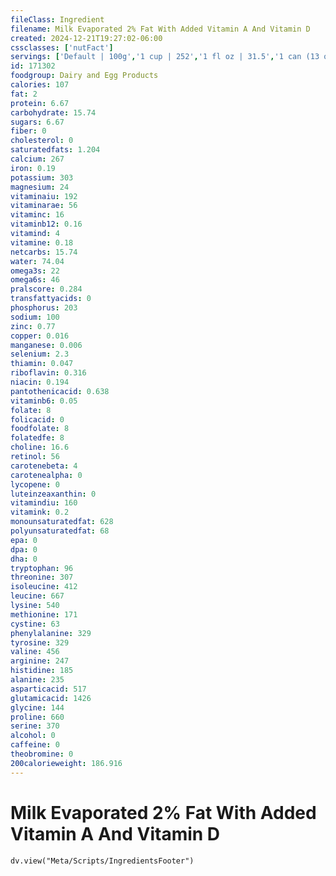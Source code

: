 ```yaml
---
fileClass: Ingredient
filename: Milk Evaporated 2% Fat With Added Vitamin A And Vitamin D
created: 2024-12-21T19:27:02-06:00
cssclasses: ['nutFact']
servings: ['Default | 100g','1 cup | 252','1 fl oz | 31.5','1 can (13 oz) | 369','1/2 cup | 126']
id: 171302
foodgroup: Dairy and Egg Products
calories: 107
fat: 2
protein: 6.67
carbohydrate: 15.74
sugars: 6.67
fiber: 0
cholesterol: 0
saturatedfats: 1.204
calcium: 267
iron: 0.19
potassium: 303
magnesium: 24
vitaminaiu: 192
vitaminarae: 56
vitaminc: 16
vitaminb12: 0.16
vitamind: 4
vitamine: 0.18
netcarbs: 15.74
water: 74.04
omega3s: 22
omega6s: 46
pralscore: 0.284
transfattyacids: 0
phosphorus: 203
sodium: 100
zinc: 0.77
copper: 0.016
manganese: 0.006
selenium: 2.3
thiamin: 0.047
riboflavin: 0.316
niacin: 0.194
pantothenicacid: 0.638
vitaminb6: 0.05
folate: 8
folicacid: 0
foodfolate: 8
folatedfe: 8
choline: 16.6
retinol: 56
carotenebeta: 4
carotenealpha: 0
lycopene: 0
luteinzeaxanthin: 0
vitamindiu: 160
vitamink: 0.2
monounsaturatedfat: 628
polyunsaturatedfat: 68
epa: 0
dpa: 0
dha: 0
tryptophan: 96
threonine: 307
isoleucine: 412
leucine: 667
lysine: 540
methionine: 171
cystine: 63
phenylalanine: 329
tyrosine: 329
valine: 456
arginine: 247
histidine: 185
alanine: 235
asparticacid: 517
glutamicacid: 1426
glycine: 144
proline: 660
serine: 370
alcohol: 0
caffeine: 0
theobromine: 0
200calorieweight: 186.916
---
```


# Milk Evaporated 2% Fat With Added Vitamin A And Vitamin D

```dataviewjs
dv.view("Meta/Scripts/IngredientsFooter")
```